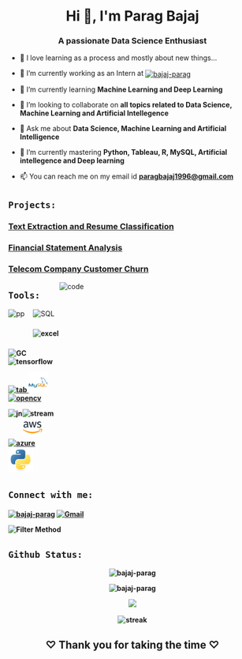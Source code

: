 
<h1 align="center">Hi 👋, I'm Parag Bajaj</h1>
<h3 align="center">A passionate Data Science Enthusiast</h3>

- 🌱 I love learning as a process and mostly about new things...

- 🔭 I’m currently working as an Intern at <a href="https://aivariant.com/" target="blank"><img align="center" src="https://www.aivariant.com/wp-content/uploads/2021/01/ai_logo5_2-1.png" alt="bajaj-parag" height="20" width="60" /></a>

- 🌱 I’m currently learning **Machine Learning and Deep Learning**

- 👯 I’m looking to collaborate on **all topics related to Data Science, Machine Learning and Artificial Intellegence**

- 💬 Ask me about **Data Science, Machine Learning and Artificial Intelligence**

- 🌱 I’m currently mastering **Python, Tableau, R, MySQL, Artificial intellegence and Deep learning**

- 📫 You can reach me on my email id **paragbajaj1996@gmail.com**

## `Projects:`
### [Text Extraction and Resume Classification](https://github.com/bajaj-parag/Text-Extraction-and-Resume-Classification-NLP-project/)
### [Financial Statement Analysis](https://github.com/bajaj-parag/Financial-Statement-Analysis-NLP-Project/)
### [Telecom Company Customer Churn](https://github.com/bajaj-parag/Telecom-Company-Churn-Prediction/)
<img align="right" alt="code"  height="400" width="400" src = "https://user-images.githubusercontent.com/94888819/179503858-d2f6d197-7a3f-495b-888c-5a60679bed94.gif"> 

## `Tools:`
<img align="left" src="https://user-images.githubusercontent.com/94888819/179538709-781ca826-4b36-42e7-aeda-ad6b07e719ea.png" alt="pp" width="50" height="50" /> </a>
<img align="left" alt="SQL" height="40" src="https://raw.githubusercontent.com/habc0d3r/0th-project/master/icons8-sql-96.png" /> <b>
<img align="left" alt="excel" height="40" src="https://d3j0t7vrtr92dk.cloudfront.net/stembakuniversity/1616519913_png-clipart-microsoft-excel-computer-icons-microsoft-template-angle-removebg-preview.png" />
<img src="https://user-images.githubusercontent.com/94888819/179532814-fa9beb8f-0fd6-4160-8d47-650af59c58a1.png" alt="GC" width="40" height="40"/> </a> 
<img src="https://www.vectorlogo.zone/logos/tensorflow/tensorflow-icon.svg" alt="tensorflow" width="40" height="40"/> </a> <a href="https://unity.com/" target="_blank" rel="noreferrer"> </p> 
<img src="https://user-images.githubusercontent.com/94888819/179531328-610ccc8c-11cc-40cf-82dc-5902d473b7e1.png" alt="tab" width="40" height="40"/> </a> 
<a href="https://www.mysql.com/" target="_blank" rel="noreferrer"> <img src="https://raw.githubusercontent.com/devicons/devicon/master/icons/mysql/mysql-original-wordmark.svg" alt="mysql" width="40" height="40"/> </a> <a href="https://opencv.org/" target="_blank" rel="noreferrer"> <img src="https://www.vectorlogo.zone/logos/opencv/opencv-icon.svg" alt="opencv" width="40" height="40"/> </a> </p>
<img align="left" alt="jn" height="50" src="https://user-images.githubusercontent.com/94888819/179537708-2241ab23-8c86-40c6-8fa9-f3979be75ade.png" /> 
<img src="https://user-images.githubusercontent.com/94888819/179422108-0108ecc4-96d4-4a9f-93d2-f4f2ea98688e.png" alt="stream" width="40" height="50"/> </a> <a href="https://aws.amazon.com" target="_blank" rel="noreferrer"> <img src="https://raw.githubusercontent.com/devicons/devicon/master/icons/amazonwebservices/amazonwebservices-original-wordmark.svg" alt="aws" width="40" height="40"/> </a> <a href="https://azure.microsoft.com/en-in/" target="_blank" rel="noreferrer"> <img src="https://www.vectorlogo.zone/logos/microsoft_azure/microsoft_azure-icon.svg" alt="azure" width="40" height="40"/> </a> <a
href="https://www.python.org" target="_blank" rel="noreferrer"> <img src="https://raw.githubusercontent.com/devicons/devicon/master/icons/python/python-original.svg" alt="python" width="50" height="50"/> </a> </p>

## `Connect with me:`
<p align="left">
<a href="https://www.linkedin.com/in/parag-bajaj" target="blank"><img align="center" src="https://img.icons8.com/color/344/linkedin-circled--v1.png" alt="bajaj-parag" height="50" width="50" /></a>
<a href="mailto:paragbajaj1996@gmail.com" target="blank"><img align="center" src="https://raw.githubusercontent.com/BEPb/BEPb/master/assets/gmail.svg" alt="Gmail" height="40" width="40" /></a>
</p>

![Filter Method](https://static.wixstatic.com/media/3e99b9_f53a1cab95ae4dfd938a1bf6a1a62f49~mv2.gif)


## `Github Status:` 
<p align="center"> <img src="https://komarev.com/ghpvc/?username=bajaj-parag&label=Profile%20views&color=0e75b6&style=circle" alt="bajaj-parag" width="16%" /> </p>
<p align="center"> <img height="200em" src="https://github-readme-stats.vercel.app/api/top-langs/?username=bajaj-parag&theme=tokyonight&hide=css,tcl,html&hide_border=false&border_color=808080&bg_color=242424" alt="bajaj-parag" />
</p>
<p align='center'> <img width="50%" src="https://github-readme-stats.vercel.app/api?username=bajaj-parag&show_icons=true&theme=tokyonight"/> </p>
<p align='center'> <img src="http://github-readme-streak-stats.herokuapp.com?user=bajaj-parag&theme=neon-palenight" width="50%"  alt="streak"> </p>
<div align="center">


**<h2>♡ Thank you for taking the time ♡**
